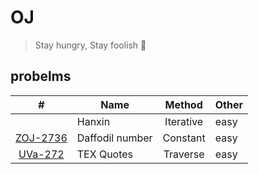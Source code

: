 # OJ
> Stay hungry, Stay foolish :muscle:

## probelms

| #       |      Name     |  Method  |  Other
|:-------:|---------------|:----------:|--------
|         |  Hanxin       | Iterative| easy|
| [ZOJ-2736](https://vjudge.net/problem/ZOJ-2736)| Daffodil number | Constant  | easy| 
| [UVa-272](https://vjudge.net/problem/UVA-272)| TEX Quotes | Traverse | easy|